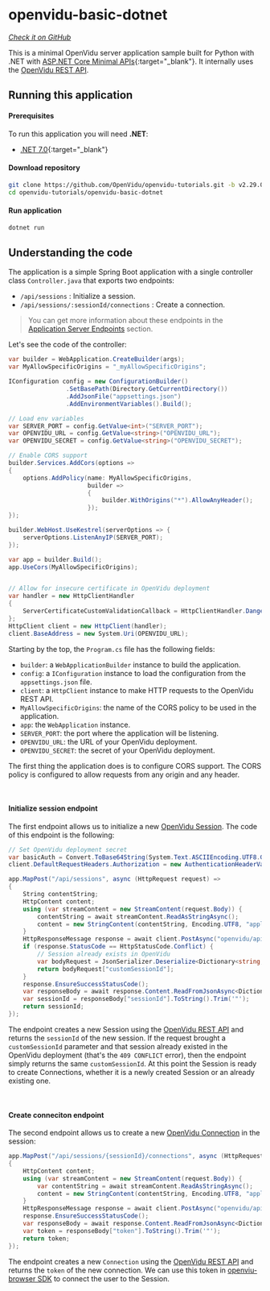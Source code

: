 # openvidu-basic-dotnet

<a href="https://github.com/OpenVidu/openvidu-tutorials/tree/master/openvidu-basic-dotnet" target="_blank"><i class="icon ion-social-github"> Check it on GitHub</i></a>

This is a minimal OpenVidu server application sample built for Python with .NET with [ASP.NET Core Minimal APIs](https://docs.microsoft.com/aspnet/core/tutorials/min-web-api?view=aspnetcore-6.0&tabs=visual-studio){:target="_blank"}.
It internally uses the [OpenVidu REST API](reference-docs/REST-API/).

## Running this application

#### Prerequisites
To run this application you will need **.NET**:

- [.NET 7.0](https://dotnet.microsoft.com/en-us/download){:target="_blank"}

#### Download repository

```bash
git clone https://github.com/OpenVidu/openvidu-tutorials.git -b v2.29.0
cd openvidu-tutorials/openvidu-basic-dotnet
```

#### Run application

```bash
dotnet run
```

## Understanding the code

The application is a simple Spring Boot application with a single controller class `Controller.java` that exports two endpoints:

- `/api/sessions` : Initialize a session.
- `/api/sessions/:sessionId/connections` : Create a connection.

> You can get more information about these endpoints in the [Application Server Endpoints](application-server/#rest-endpoints) section.


Let's see the code of the controller:

```cs
var builder = WebApplication.CreateBuilder(args);
var MyAllowSpecificOrigins = "_myAllowSpecificOrigins";

IConfiguration config = new ConfigurationBuilder()
                .SetBasePath(Directory.GetCurrentDirectory())
                .AddJsonFile("appsettings.json")
                .AddEnvironmentVariables().Build();

// Load env variables
var SERVER_PORT = config.GetValue<int>("SERVER_PORT");
var OPENVIDU_URL = config.GetValue<string>("OPENVIDU_URL");
var OPENVIDU_SECRET = config.GetValue<string>("OPENVIDU_SECRET");

// Enable CORS support
builder.Services.AddCors(options =>
{
    options.AddPolicy(name: MyAllowSpecificOrigins,
                      builder =>
                      {
                          builder.WithOrigins("*").AllowAnyHeader();
                      });
});

builder.WebHost.UseKestrel(serverOptions => {
    serverOptions.ListenAnyIP(SERVER_PORT);
});

var app = builder.Build();
app.UseCors(MyAllowSpecificOrigins);


// Allow for insecure certificate in OpenVidu deployment
var handler = new HttpClientHandler
{
    ServerCertificateCustomValidationCallback = HttpClientHandler.DangerousAcceptAnyServerCertificateValidator
};
HttpClient client = new HttpClient(handler);
client.BaseAddress = new System.Uri(OPENVIDU_URL);
```

Starting by the top, the `Program.cs` file has the following fields:

- `builder`: a `WebApplicationBuilder` instance to build the application.
- `config`: a `IConfiguration` instance to load the configuration from the `appsettings.json` file.
- `client`: a `HttpClient` instance to make HTTP requests to the OpenVidu REST API.
- `MyAllowSpecificOrigins`: the name of the CORS policy to be used in the application.
- `app`: the `WebApplication` instance.
- `SERVER_PORT`: the port where the application will be listening.
- `OPENVIDU_URL`: the URL of your OpenVidu deployment.
- `OPENVIDU_SECRET`: the secret of your OpenVidu deployment.

The first thing the application does is to configure CORS support. The CORS policy is configured to allow requests from any origin and any header.

<br>

#### Initialize session endpoint

The first endpoint allows us to initialize a new [OpenVidu Session](/developing-your-video-app/#session). The code of this endpoint is the following:

```cs
// Set OpenVidu deployment secret
var basicAuth = Convert.ToBase64String(System.Text.ASCIIEncoding.UTF8.GetBytes($"OPENVIDUAPP:{OPENVIDU_SECRET}"));
client.DefaultRequestHeaders.Authorization = new AuthenticationHeaderValue("Basic", basicAuth);

app.MapPost("/api/sessions", async (HttpRequest request) =>
{
    String contentString;
    HttpContent content;
    using (var streamContent = new StreamContent(request.Body)) {
        contentString = await streamContent.ReadAsStringAsync();
        content = new StringContent(contentString, Encoding.UTF8, "application/json");
    }
    HttpResponseMessage response = await client.PostAsync("openvidu/api/sessions", content);
    if (response.StatusCode == HttpStatusCode.Conflict) {
        // Session already exists in OpenVidu
        var bodyRequest = JsonSerializer.Deserialize<Dictionary<string, object>>(contentString);
        return bodyRequest["customSessionId"];
    }
    response.EnsureSuccessStatusCode();
    var responseBody = await response.Content.ReadFromJsonAsync<Dictionary<string, object>>();
    var sessionId = responseBody["sessionId"].ToString().Trim('"');
    return sessionId;
});
```

The endpoint creates a new Session using the [OpenVidu REST API](reference-docs/REST-API/) and returns the `sessionId` of the new session. If the request brought a `customSessionId` parameter and that session already existed in the OpenVidu deployment (that's the `409 CONFLICT` error), then the endpoint simply returns the same `customSessionId`. At this point the Session is ready to create Connections, whether it is a newly created Session or an already existing one.

<br>

#### Create conneciton endpoint

The second endpoint allows us to create a new [OpenVidu Connection](/developing-your-video-app/#connection) in the session:

```cs
app.MapPost("/api/sessions/{sessionId}/connections", async (HttpRequest request, [FromRoute] string sessionId) =>
{
    HttpContent content;
    using (var streamContent = new StreamContent(request.Body)) {
        var contentString = await streamContent.ReadAsStringAsync();
        content = new StringContent(contentString, Encoding.UTF8, "application/json");
    }
    HttpResponseMessage response = await client.PostAsync("openvidu/api/sessions/" + sessionId.Trim('"') + "/connection", content);
    response.EnsureSuccessStatusCode();
    var responseBody = await response.Content.ReadFromJsonAsync<Dictionary<string, object>>();
    var token = responseBody["token"].ToString().Trim('"');
    return token;
});
```

The endpoint creates a new `Connection` using the [OpenVidu REST API](reference-docs/REST-API/) and returns the `token` of the new connection. We can use this token in [openviu-browser SDK](reference-docs/openvidu-browser/) to connect the user to the Session.
